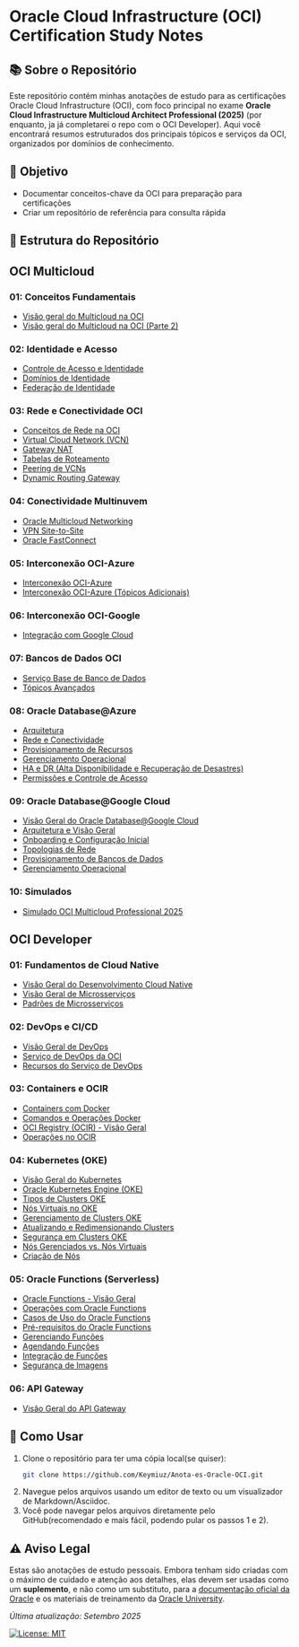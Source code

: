 # Oracle Cloud Infrastructure (OCI) Certification Study Notes

## 📚 Sobre o Repositório
Este repositório contém minhas anotações de estudo para as certificações Oracle Cloud Infrastructure (OCI), com foco principal no exame **Oracle Cloud Infrastructure Multicloud Architect Professional (2025)** (por enquanto, ja já completarei o repo com o OCI Developer). Aqui você encontrará resumos estruturados dos principais tópicos e serviços da OCI, organizados por domínios de conhecimento.

## 🎯 Objetivo
- Documentar conceitos-chave da OCI para preparação para certificações
- Criar um repositório de referência para consulta rápida

## 📂 Estrutura do Repositório

## OCI Multicloud

### 01: Conceitos Fundamentais
- [Visão geral do Multicloud na OCI](OCI%20Multicloud/01-Conceitos-Fundamentais/1OracleMultiCloud.md)
- [Visão geral do Multicloud na OCI (Parte 2)](OCI%20Multicloud/01-Conceitos-Fundamentais/1OracleMultiCloud2.md)

### 02: Identidade e Acesso
- [Controle de Acesso e Identidade](OCI%20Multicloud/02-Identidade-e-Acesso/2.0OCIAcsses.md)
- [Domínios de Identidade](OCI%20Multicloud/02-Identidade-e-Acesso/2.1OCIdentityDomain.md)
- [Federação de Identidade](OCI%20Multicloud/02-Identidade-e-Acesso/2.2OCIFederation.md)

### 03: Rede e Conectividade OCI
- [Conceitos de Rede na OCI](OCI%20Multicloud/03-Rede-e-Conectividade-OCI/3.0OCINetworks.md)
- [Virtual Cloud Network (VCN)](OCI%20Multicloud/03-Rede-e-Conectividade-OCI/3.1OCIVCN.md)
- [Gateway NAT](OCI%20Multicloud/03-Rede-e-Conectividade-OCI/3.2OCIVCNNATGateway.md)
- [Tabelas de Roteamento](OCI%20Multicloud/03-Rede-e-Conectividade-OCI/3.3VCNRoute.md)
- [Peering de VCNs](OCI%20Multicloud/03-Rede-e-Conectividade-OCI/3.4VCNPeering.md)
- [Dynamic Routing Gateway](OCI%20Multicloud/03-Rede-e-Conectividade-OCI/3.5DRG.md)

### 04: Conectividade Multinuvem
- [Oracle Multicloud Networking](OCI%20Multicloud/04-Conectividade-Multinuvem/4.0MCN.md)
- [VPN Site-to-Site](OCI%20Multicloud/04-Conectividade-Multinuvem/4.1Site-to-SiteVPN.md)
- [Oracle FastConnect](OCI%20Multicloud/04-Conectividade-Multinuvem/4.2FastConnect.md)

### 05: Interconexão OCI-Azure
- [Interconexão OCI-Azure](OCI%20Multicloud/05-Interconexao-OCI-Azure/5.0OCI-AzureInterconnect.md)
- [Interconexão OCI-Azure (Tópicos Adicionais)](OCI%20Multicloud/05-Interconexao-OCI-Azure/5.15.0OCI-AzureInterconnect.md)

### 06: Interconexão OCI-Google
- [Integração com Google Cloud](OCI%20Multicloud/06-Interconexao-OCI-Google/6OCI-Google.md)

### 07: Bancos de Dados OCI
- [Serviço Base de Banco de Dados](OCI%20Multicloud/07-Bancos-de-Dados-OCI/7.0OracleBaseDatabaseService.md)
- [Tópicos Avançados](OCI%20Multicloud/07-Bancos-de-Dados-OCI/7.1OracleBaseDatabaseService.md)

### 08: Oracle Database@Azure
- [Arquitetura](OCI%20Multicloud/08-Oracle-Database-Azure/8.0OracleDatabase@Azure.md)
- [Rede e Conectividade](OCI%20Multicloud/08-Oracle-Database-Azure/8.1.0OracleDatabase@Azure.md)
- [Provisionamento de Recursos](OCI%20Multicloud/08-Oracle-Database-Azure/8.1.2OracleDatabase@Azure.md)
- [Gerenciamento Operacional](OCI%20Multicloud/08-Oracle-Database-Azure/8.2OracleDatabase@Azure.md)
- [HA e DR (Alta Disponibilidade e Recuperação de Desastres)](OCI%20Multicloud/08-Oracle-Database-Azure/8.3OracleDatabase@Azure.md)
- [Permissões e Controle de Acesso](OCI%20Multicloud/08-Oracle-Database-Azure/8.4OracleDatabase@Azure.md)

### 09: Oracle Database@Google Cloud
- [Visão Geral do Oracle Database@Google Cloud](OCI%20Multicloud/09-Oracle-Database-Google/9.0OracleDatabase@Google.md)
- [Arquitetura e Visão Geral](OCI%20Multicloud/09-Oracle-Database-Google/9.1OracleDatabase@Google.md)
- [Onboarding e Configuração Inicial](OCI%20Multicloud/09-Oracle-Database-Google/9.2OracleDatabase@Google.md)
- [Topologias de Rede](OCI%20Multicloud/09-Oracle-Database-Google/9.3OracleDatabase@Google.md)
- [Provisionamento de Bancos de Dados](OCI%20Multicloud/09-Oracle-Database-Google/9.4OracleDatabase@Google.md)
- [Gerenciamento Operacional](OCI%20Multicloud/09-Oracle-Database-Google/9.5OracleDatabase@Google.md)

### 10: Simulados
- [Simulado OCI Multicloud Professional 2025](OCI%20Multicloud/10-Simulados/Simulado_OCI_Multicloud_Professional_2025.docx)

## OCI Developer

### 01: Fundamentos de Cloud Native
- [Visão Geral do Desenvolvimento Cloud Native](OCI%20Developer/01-Fundamentos/1.1CloudNativeDev.adoc)
- [Visão Geral de Microsserviços](OCI%20Developer/01-Fundamentos/1.2.0MicroserviceOverview.adoc)
- [Padrões de Microsserviços](OCI%20Developer/01-Fundamentos/1.2.1MicroserviceOverview2.adoc)

### 02: DevOps e CI/CD
- [Visão Geral de DevOps](OCI%20Developer/02-DevOps-e-CI-CD/1.3.0DevOps.adoc)
- [Serviço de DevOps da OCI](OCI%20Developer/02-DevOps-e-CI-CD/1.3.1DevOps.adoc)
- [Recursos do Serviço de DevOps](OCI%20Developer/02-DevOps-e-CI-CD/1.3.2DevOps.adoc)

### 03: Containers e OCIR
- [Containers com Docker](OCI%20Developer/03-Containers-e-OCIR/2.4.0DockerContainer.adoc)
- [Comandos e Operações Docker](OCI%20Developer/03-Containers-e-OCIR/2.4.1Docker.adoc)
- [OCI Registry (OCIR) - Visão Geral](OCI%20Developer/03-Containers-e-OCIR/2.5.0OCIR.adoc)
- [Operações no OCIR](OCI%20Developer/03-Containers-e-OCIR/2.5.1OCIR.adoc)

### 04: Kubernetes (OKE)
- [Visão Geral do Kubernetes](OCI%20Developer/04-Kubernetes-OKE/3.6.0Kubernetes.adoc)
- [Oracle Kubernetes Engine (OKE)](OCI%20Developer/04-Kubernetes-OKE/3.6.1OKE.adoc)
- [Tipos de Clusters OKE](OCI%20Developer/04-Kubernetes-OKE/3.6.2OKEClusters.adoc)
- [Nós Virtuais no OKE](OCI%20Developer/04-Kubernetes-OKE/3.6.3OKEVirtualNodes.adoc)
- [Gerenciamento de Clusters OKE](OCI%20Developer/04-Kubernetes-OKE/3.7.0ClusterOKE.adoc)
- [Atualizando e Redimensionando Clusters](OCI%20Developer/04-Kubernetes-OKE/3.7.1ClustersOKE.adoc)
- [Segurança em Clusters OKE](OCI%20Developer/04-Kubernetes-OKE/3.7.2ClustersOKE.adoc)
- [Nós Gerenciados vs. Nós Virtuais](OCI%20Developer/04-Kubernetes-OKE/3.7.3MangedVSVirtualNodes.adoc)
- [Criação de Nós](OCI%20Developer/04-Kubernetes-OKE/3.7.4NodeCreation.adoc)

### 05: Oracle Functions (Serverless)
- [Oracle Functions - Visão Geral](OCI%20Developer/05-Oracle-Functions/4.1.1OracleFunctions.adoc)
- [Operações com Oracle Functions](OCI%20Developer/05-Oracle-Functions/4.1.2OracleFunctionsOperations.adoc)
- [Casos de Uso do Oracle Functions](OCI%20Developer/05-Oracle-Functions/4.1.3OracleFuncUseCases.adoc)
- [Pré-requisitos do Oracle Functions](OCI%20Developer/05-Oracle-Functions/4.1.4OracleFuncRequisites.adoc)
- [Gerenciando Funções](OCI%20Developer/05-Oracle-Functions/4.2.1OracleFuncManaging.adoc)
- [Agendando Funções](OCI%20Developer/05-Oracle-Functions/4.3.1OracleFuncSchedule.adoc)
- [Integração de Funções](OCI%20Developer/05-Oracle-Functions/4.4.1IntegrationOfOracleFunc.adoc)
- [Segurança de Imagens](OCI%20Developer/05-Oracle-Functions/4.5.1SecurityImageFunc.adoc)

### 06: API Gateway
- [Visão Geral do API Gateway](OCI%20Developer/06-API-Gateway/5.1.0APIGateaway.adoc)

## 🚀 Como Usar

1.  Clone o repositório para ter uma cópia local(se quiser):
    ```bash
    git clone https://github.com/Keymiuz/Anota-es-Oracle-OCI.git
    ```
2.  Navegue pelos arquivos usando um editor de texto ou um visualizador de Markdown/Asciidoc.
3. Você pode navegar pelos arquivos diretamente pelo GitHub(recomendado e mais fácil, podendo pular os passos 1 e 2).

## ⚠️ Aviso Legal

Estas são anotações de estudo pessoais. Embora tenham sido criadas com o máximo de cuidado e atenção aos detalhes, elas devem ser usadas como um **suplemento**, e não como um substituto, para a [documentação oficial da Oracle](https://docs.oracle.com/en/cloud/iaas/) e os materiais de treinamento da [Oracle University](https://education.oracle.com/).



*Última atualização: Setembro 2025*

[![License: MIT](https://img.shields.io/badge/License-MIT-yellow.svg)](https://opensource.org/licenses/MIT)
